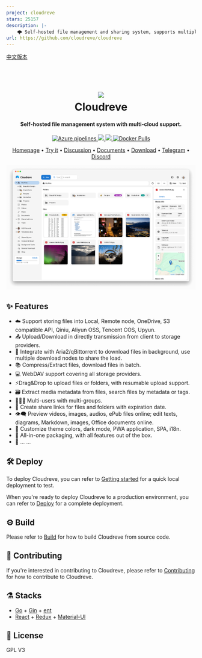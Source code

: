 ```yaml
---
project: cloudreve
stars: 25157
description: |-
    🌩 Self-hosted file management and sharing system, supports multiple storage providers
url: https://github.com/cloudreve/cloudreve
---
```


[中文版本](https://github.com/cloudreve/Cloudreve/blob/master/README_zh-CN.md)

<h1 align="center">
  <br>
  <a href="https://cloudreve.org/" alt="logo" ><img src="https://raw.githubusercontent.com/cloudreve/frontend/master/public/static/img/logo192.png" width="150"/></a>
  <br>
  Cloudreve
  <br>
</h1>
<h4 align="center">Self-hosted file management system with multi-cloud support.</h4>

<p align="center">
  <a href="https://dev.azure.com/abslantliu/Cloudreve/_build?definitionId=6">
    <img src="https://dev.azure.com/abslantliu/Cloudreve/_apis/build/status%2Fcloudreve.Cloudreve?branchName=refs%2Fpull%2F2481%2Fmerge"
         alt="Azure pipelines">
  </a>
  <a href="https://github.com/cloudreve/Cloudreve/releases">
    <img src="https://img.shields.io/github/v/release/cloudreve/Cloudreve?include_prereleases" />
  </a>
  <a href="https://hub.docker.com/r/cloudreve/cloudreve">
     <img src="https://img.shields.io/docker/image-size/cloudreve/cloudreve"/>
  </a>
  <a href="https://hub.docker.com/r/cloudreve/cloudreve">
  <img alt="Docker Pulls" src="https://img.shields.io/docker/pulls/cloudreve/cloudreve" />
  </a>
</p>
<p align="center">
  <a href="https://cloudreve.org">Homepage</a> •
  <a href="https://demo.cloudreve.org">Try it</a> •
  <a href="https://github.com/cloudreve/cloudreve/discussions">Discussion</a> •
  <a href="https://docs.cloudreve.org">Documents</a> •
  <a href="https://github.com/cloudreve/Cloudreve/releases">Download</a> •
  <a href="https://t.me/cloudreve_official">Telegram</a> •
  <a href="https://discord.com/invite/WTpMFpZT76">Discord</a>
</p>

![Screenshot](https://raw.githubusercontent.com/cloudreve/docs/master/images/homepage.png)

## :sparkles: Features

- :cloud: Support storing files into Local, Remote node, OneDrive, S3 compatible API, Qiniu, Aliyun OSS, Tencent COS, Upyun.
- :outbox_tray: Upload/Download in directly transmission from client to storage providers.
- 💾 Integrate with Aria2/qBittorrent to download files in background, use multiple download nodes to share the load.
- 📚 Compress/Extract files, download files in batch.
- 💻 WebDAV support covering all storage providers.
- :zap:Drag&Drop to upload files or folders, with resumable upload support.
- :card_file_box: Extract media metadata from files, search files by metadata or tags.
- :family_woman_girl_boy: Multi-users with multi-groups.
- :link: Create share links for files and folders with expiration date.
- :eye_speech_bubble: Preview videos, images, audios, ePub files online; edit texts, diagrams, Markdown, images, Office documents online.
- :art: Customize theme colors, dark mode, PWA application, SPA, i18n.
- :rocket: All-in-one packaging, with all features out of the box.
- 🌈 ... ...

## :hammer_and_wrench: Deploy

To deploy Cloudreve, you can refer to [Getting started](https://docs.cloudreve.org/overview/quickstart) for a quick local deployment to test.

When you're ready to deploy Cloudreve to a production environment, you can refer to [Deploy](https://docs.cloudreve.org/overview/deploy/) for a complete deployment.

## :gear: Build

Please refer to [Build](https://docs.cloudreve.org/overview/build/) for how to build Cloudreve from source code.

## :rocket: Contributing

If you're interested in contributing to Cloudreve, please refer to [Contributing](https://docs.cloudreve.org/api/contributing/) for how to contribute to Cloudreve.

## :alembic: Stacks

- [Go](https://golang.org/) + [Gin](https://github.com/gin-gonic/gin) + [ent](https://github.com/ent/ent)
- [React](https://github.com/facebook/react) + [Redux](https://github.com/reduxjs/redux) + [Material-UI](https://github.com/mui-org/material-ui)

## :scroll: License

GPL V3

